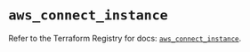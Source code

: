 # `aws_connect_instance`

Refer to the Terraform Registry for docs: [`aws_connect_instance`](https://registry.terraform.io/providers/hashicorp/aws/5.63.1/docs/resources/connect_instance).
